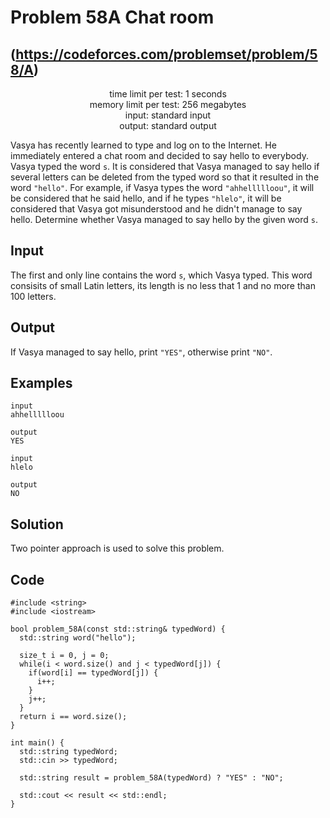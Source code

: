 

# Problem 58A Chat room
## (https://codeforces.com/problemset/problem/58/A)
<p align="center">
time limit per test: 1 seconds <br />
memory limit per test: 256 megabytes <br />
input: standard input <br />
output: standard output <br />
</p>

Vasya has recently learned to type and log on to the Internet. He immediately entered a chat room and decided to say
hello to everybody. Vasya typed the word `s`. It is considered that Vasya managed to say hello if several letters can be
deleted from the typed word so that it resulted in the word `"hello"`. For example, if Vasya types the word
`"ahhellllloou"`, it will be considered that he said hello, and if he types `"hlelo"`, it will be considered that Vasya
got misunderstood and he didn't manage to say hello. Determine whether Vasya managed to say hello by the given word `s`.

## Input
The first and only line contains the word `s`, which Vasya typed. This word consisits of small Latin letters, its length
is no less that 1 and no more than 100 letters.

## Output
If Vasya managed to say hello, print `"YES"`, otherwise print `"NO"`.

## Examples
```
input
ahhellllloou

output
YES

input
hlelo

output
NO
```

## Solution
Two pointer approach is used to solve this problem.

## Code
```
#include <string>
#include <iostream>

bool problem_58A(const std::string& typedWord) {
  std::string word("hello");

  size_t i = 0, j = 0;
  while(i < word.size() and j < typedWord[j]) {
    if(word[i] == typedWord[j]) {
      i++;
    }
    j++;
  }
  return i == word.size();
}

int main() {
  std::string typedWord;
  std::cin >> typedWord;

  std::string result = problem_58A(typedWord) ? "YES" : "NO";

  std::cout << result << std::endl;
}
```